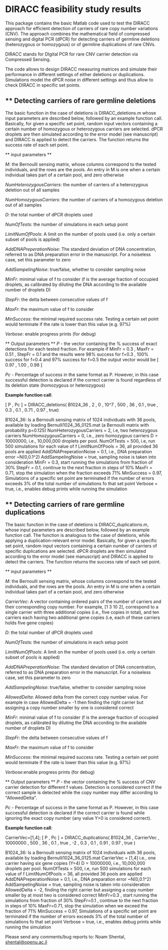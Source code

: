**DIRACC feasibility study results**
====================================

This package contains the basic Matlab code used to test the DIRACC approach for efficient detection of carriers of rare copy number variations (CNV). The approach combines the mathematical field of compressed sensing and digital PCR (dPCR) for detecting carriers of germline deletions (heterozygous or homozygous) or of germline duplications of rare CNVs. 

DIRACC stands for DIgital PCR for rare CNV carrier detection via Compressed Sensing. 

The code allows to design DIRACC measuring matrices and simulate their performance in different settings of either deletions or duplications. Simulations model the dPCR noise in different settings and thus allow to check DIRACC in specific set points. 


** Detecting carriers of rare germline deletions
------------------------------------------------ 

The basic function in the case of deletions is DIRACC_deletions.m whose input parameters are described below, followed by an example function call. 
Basically, for given a specific set point, random input vectors containing a certain number of homozygous or heterozygous carriers are selected. dPCR droplets are then simulated according to the error model (see manuscript) and DIRACC is applied to detect the carriers. The function returns the success rate of each set point.


** input parameters **

*M*: the Bernoulli sensing matrix, whose columns correspond to the tested individuals, and the rows are the pools. An entry in M is one when a certain individual takes part of a certain pool, and zero otherwise 
                                  
*NumHeterozygousCarriers*: the number of carriers of a heterozygous deletion out of all samples

*NumHomozygousCarriers*: the number of carriers of a homozygous deletion out of all samples

*D*: the total number of dPCR droplets used

*NumOfTests*: the number of simulations in each setup point 

*LimitNumOfPools*: A limit on the number of pools used (i.e. only a certain subset of pools is applied) 

*AddDNAPreperationNoise*: The standard deviation of DNA concentration, referred to as DNA preparation error in the manuscript. For a noiseless case, set this parameter to zero

*AddSampelingNoise*: true/false, whether to consider sampling noise 

*MinFr*: minimal value of f to consider (f is the average fraction of occupied droplets, as calibrated by diluting the DNA according to the available number of droplets D)

*StepFr*: the delta between consecutive values of f

*MaxFr*: the maximum value of f to consider

*MinSuccess*: the minimal required success rate. Testing a certain set point would terminate if the rate is lower than this value (e.g. 97%)

*Verbose*: enable progress prints (for debug)

** Output parameters **
*P* - the vector containing the % success of exact detections for each tested fraction. For example if MinFr = 0.3 , MaxFr = 0.51 , StepFr = 0.1 and the results were
      98% success for f=0.3 , 100% success for f=0.4 and 97% success for f=0.5 the output vector would be [ 0.97 , 1.00 , 0.98 ]  

*Pc* - Percentage of success in the same format as P. However, in this case successful detection is declared if the correct carrier is found regardless of its deletion state (homozygous or heterozygous)

**Example function call**: 

[ P , Pc ] = DIRACC_deletions( B1024_36 , 2 , 0 , 10^7 , 500 , 36 , 0.1 , true , 0.3 , 0.1 , 0.71 , 0.97 , true)

B1024_36: Is a Bernoulli sensing matrix of 1024 individuals with 36 pools, available by loading Bernulli1024_36_0125.mat (a Bernoulli matrix with probability p=0.125)
NumHeterozygousCarriers = 2, i.e, two heterozygous carriers
NumHomozygousCarriers = 0, i.e., zero homozygous carriers
D = 10000000, i.e., 10,000,000 droplets per pool.
NumOfTests = 500, i.e, run 500 simulations for each value of f
LimitNumOfPools = 36, all provided 36 pools are applied
AddDNAPreperationNoise = 0.1, i.e., DNA preparation error ~N(0,0.1^2)
AddSampelingNoise = true, sampling noise is taken into consideration
MinFr = 0.3, start running the simulations from fraction of 30%
StepFr = 0.1, continue to the next fraction in steps of 10%
MaxFr = 0.71, stop the simulation when the fraction exceeds 71% 
MinSuccess = 0.97, Simulations of a specific set point are terminated if the number of errors exceeds 3% of the total number of simulations fo that set point 
Verbose = true, i.e., enables debug prints while running the simulation

** Detecting carriers of rare germline duplications
--------------------------------------------------- 

The basic function in the case of deletions is DIRACC_duplications.m, whose input parameters are described below, followed by an example function call. The function is analogous to the case of deletions, while applying a duplication-relevant error model. Basically, for given a specific set point, random input vectors containing a certain number of carriers of specific duplications are selected. dPCR droplets are then simulated according to the error model (see manuscript) and DIRACC is applied to detect the carriers. The function returns the success rate of each set point.

** input parameters **

*M*: the Bernoulli sensing matrix, whose columns correspond to the tested individuals, and the rows are the pools. An entry in M is one when a certain individual takes part of a certain pool, and zero otherwise 

*CarrierVec*: A vector containing ordered pairs of the number of carriers and their corresponding copy number. For example, [1 3 10 2], correspond to a single carrier with three additional copies (i.e., five copies in total), and ten carriers each having two additional gene copies (i.e, each of these carriers holds five gene copies)

*D*: the total number of dPCR droplets used

*NumOfTests*: the number of simulations in each setup point 

*LimitNumOfPools*: A limit on the number of pools used (i.e. only a certain subset of pools is applied) 

*AddDNAPreperationNoise*: The standard deviation of DNA concentration, referred to as DNA preparation error in the manuscript. For a noiseless case, set this parameter to zero

*AddSampelingNoise*: true/false, whether to consider sampling noise 

*AllowedDelta*: Allowed delta from the correct copy number value. For example in case AllowedDelta = -1 then finding the right carrier but assigning a copy number smaller by one is considered correct

*MinFr*: minimal value of f to consider (f is the average fraction of occupied droplets, as calibrated by diluting the DNA according to the available number of droplets D)

*StepFr*: the delta between consecutive values of f

*MaxFr*: the maximum value of f to consider

*MinSuccess*: the minimal required success rate. Testing a certain set point would terminate if the rate is lower than this value (e.g. 97%)

*Verbose*:enable progress prints (for debug)

** Output parameters **
*P* - the vector containing the % success of CNV carrier detection for different f values. Detection is considered correct if the correct sample is detected while the copy number may differ according to "AllowedDelta". 

*Pc* - Percentage of success in the same format as P. However, in this case successful detection is declared if the correct carrier is found while ignoring the exact copy number (any value Y>0 is considered correct).

**Example function call**: 

CarrierVec=[1,4];
[ P , Pc ] = DIRACC_duplications( B1024_36 , CarrierVec , 10000000 , 500 , 36 , 0.1 , true , -2 , 0.3 , 0.1 , 0.91 , 0.97 , true  )

B1024_36: Is a Bernoulli sensing matrix of 1024 individuals with 36 pools, available by loading Bernulli1024_36_0125.mat
CarrierVec = [1,4] i.e., one carrier having six gene copies (Y=4) 
D = 10000000, i.e., 10,000,000 droplets per pool.
NumOfTests = 500, i.e, run 500 simulations for each value of f
LimitNumOfPools = 36, all provided 36 pools are applied
AddDNAPreperationNoise = 0.1, i.e., DNA preparation error ~N(0,0.1^2)
AddSampelingNoise = true, sampling noise is taken into consideration
AllowedDelta = -2, finding the right carrier but assigning a copy number smaller by at most two is considered correct 
MinFr=0.3 , start running the simulations from fraction of 30%
StepFr=0.1 , continue to the next fraction in steps of 10%
MaxFr=0.71, stop the simulation when we exceed the fraction of 71% 
MinSuccess = 0.97, Simulations of a specific set point are terminated if the number of errors exceeds 3% of the total number of simulations fo that set point 
Verbose = true, i.e., enables debug prints while running the simulation


Please send any comments/bug reports to: Noam Shental, shental@openu.ac.il


